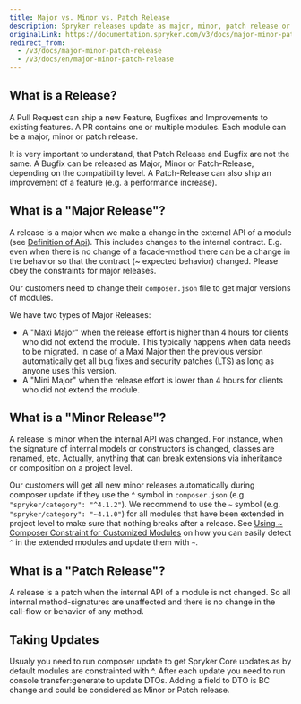 ```yaml
---
title: Major vs. Minor vs. Patch Release
description: Spryker releases update as major, minor, patch release or a bugfix. Learn more about them in this article.
originalLink: https://documentation.spryker.com/v3/docs/major-minor-patch-release
redirect_from:
  - /v3/docs/major-minor-patch-release
  - /v3/docs/en/major-minor-patch-release
---
```


## What is a Release?

A Pull Request can ship a new Feature, Bugfixes and Improvements to existing features. A PR contains one or multiple modules. Each module can be a major, minor or patch release.

It is very important to understand, that Patch Release and Bugfix are not the same. A Bugfix can be released as Major, Minor or Patch-Release, depending on the compatibility level. A Patch-Release can also ship an improvement of a feature (e.g. a performance increase).

## What is a "Major Release"?

A release is a major when we make a change in the external API of a module (see [Definition of Api](/docs/scos/dev/developer-guides/202001.0/architecture-guide/module-api/definition-of-module-api.html)). This includes changes to the internal contract. E.g. even when there is no change of a facade-method there can be a change in the behavior so that the contract (~ expected behavior) changed. Please obey the constraints for major releases.

Our customers need to change their `composer.json` file to get major versions of modules.

We have two types of Major Releases:

* A "Maxi Major" when the release effort is higher than 4 hours for clients who did not extend the module. This typically happens when data needs to be migrated. In case of a Maxi Major then the previous version automatically get all bug fixes and security patches (LTS) as long as anyone uses this version.
* A "Mini Major" when the release effort is lower than 4 hours for clients who did not extend the module.

## What is a "Minor Release"?

A release is minor when the internal API was changed. For instance, when the signature of internal models or constructors is changed, classes are renamed, etc. Actually, anything that can break extensions via inheritance or composition on a project level.

Our customers will get all new minor releases automatically during composer update if they use the ^ symbol in `composer.json` (e.g. `"spryker/category": "^4.1.2"`). We recommend to use the `~` symbol (e.g. `"spryker/category": "~4.1.0"`) for all modules that have been extended in project level to make sure that nothing breaks after a release. See [Using ~ Composer Constraint for Customized Modules](/docs/scos/dev/developer-guides/202001.0/architecture-guide/module-api/using-composer-constraint-for-customized-modules.html) on how you can easily detect `^` in the extended modules and update them with `~`.

## What is a "Patch Release"?

A release is a patch when the internal API of a module is not changed. So all internal method-signatures are unaffected and there is no change in the call-flow or behavior of any method.

## Taking Updates

Usualy you need to run composer update to get Spryker Core updates as by default modules are constrainted with ^. After each update you need to run console transfer:generate to update DTOs. Adding a field to DTO is BC change and could be considered as Minor or Patch release.
